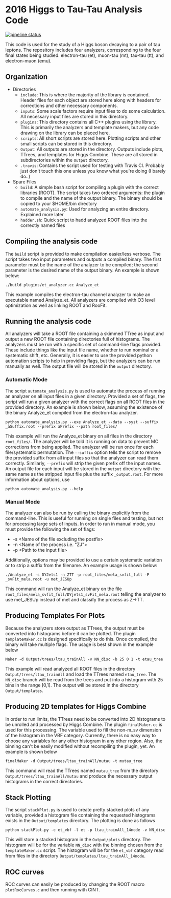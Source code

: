 # 2016 Higgs to Tau-Tau Analysis Code 

[![pipeline status](https://gitlab.cern.ch/KState-HEP-HTT/ltau_analyzers/badges/master/pipeline.svg)](https://gitlab.cern.ch/KState-HEP-HTT/ltau_analyzers/commits/master)

This code is used for the study of a Higgs boson decaying to a pair of tau leptons. The repository includes four analyzers, corresponding to the four final states being studied: electron-tau (et), muon-tau (mt), tau-tau (tt), and electron-muon (emu).

## Organization

- Directories
  - `include`: This is where the majority of the library is contained. Header files for each object are stored here along with headers for   corrections and other necessary components. 
  - `inputs`: Some scale factors require input files to do some calculation. All necessary input files are stored in this directory.
  - `plugins`: This directory contains all C++ plugins using the library. This is primarily the analyzers and template makers, but any code   drawing on the library can be placed here.
  - `scripts`: All short scripts are stored here. Plotting scripts and other small scripts can be stored in this directory.
  - `Output`: All outputs are stored in the directory. Outputs include plots, TTrees, and templates for Higgs Combine. These are all stored in subdirectories within the `Output` directory.
  - `.travis`: Contains the script used for testing with Travis CI. Probably just don't touch this one unless you know what you're doing (I barely do..)
- Spare Files
  - `build`: A simple bash script for compiling a plugin with the correct libraries (ROOT). The script takes two ordered arguments: the plugin to compile and the name of the output binary. The binary should be copied to your $HOME/bin directory
  - `automate_analysis.py`: Used for analyzing an entire directory. Explained more later
  - `hadder.sh`: Quick script to hadd analyzed ROOT files into the correctly named files

## Compiling the analysis code

The `build` script is provided to make compilation easier/less verbose. The script takes two input parameters and outputs a compiled binary. The first parameter must be the name of the analyzer to be compiled; the second parameter is the desired name of the output binary. An example is shown below:
```
./build plugins/et_analyzer.cc Analyze_et
```
This example compiles the electron-tau channel analyzer to make an executable named Analyze_et. All analyzers are compiled with O3 level optimization as well as linking ROOT and RooFit.

## Running the analysis code

All analyzers will take a ROOT file containing a skimmed TTree as input and output a new ROOT file containing directories full of histograms. The analyzers must be run with a specific set of command-line flags provided. These include things like the input file name, whether to run nominal or a systematic shift, etc. Generally, it is easier to use the provided python automation scripts to help in providing flags, but the analyzers can be run manually as well. The output file will be stored in the `output` directory.

### Automatic Mode

The script `automate_analysis.py` is used to automate the process of running an analyzer on all input files in a given directory. Provided a set of flags, the script will run a given analyzer with the correct flags on all ROOT files in the provided directory. An example is shown below, assuming the existence of the binary Analyze_et compiled from the electron-tau analyzer. 
```
python automate_analysis.py --exe Analyze_et --data --syst --suffix _aSuffix.root --prefix aPrefix --path root_files/
```

This example will run the Analyze_et binary on all files in the directory `root_files/`. The analyzer will be told it is running on data to prevent MC corrections from being applied. The analyzer will be run once for each file/systematic permutation. The `--suffix` option tells the script to remove the provided suffix from all input files so that the analyzer can read them correctly. Similarly, `--prefix` will strip the given prefix off the input names. An output file for each input will be stored in the `output` directory with the same name as the stripped input file plus the suffix `_output.root`. For more information about options, use

```
python automate_analysis.py --help
```

### Manual Mode

The analyzer can also be run by calling the binary explicitly from the command-line. This is useful for running on single files and testing, but not for processing large sets of inputs. In order to run in manual mode, you must provide the following the set of flags:
 - -s \<Name of the file excluding the postfix\>
 - -n \<Name of the process i.e. "ZJ"\>
 - -p \<Path to the input file\>

Additionally, options may be provided to use a certain systematic variation or to strip a suffix from the filename. An example usage is shown below:
```
./Analyze_et -s DYJets1 -n ZTT -p root_files/mela_svfit_full -P _svFit_mela.root -u met_JESUp
```

This command will run the Analyze_et binary on the file `root_files/mela_svfit_full/DYjets1_svFit_mela.root` telling the analyzer to use met_JESUp instead of met and classify the process as Z->TT.

## Producing Templates For Plots
Because the analyzers store output as TTrees, the output must be converted into histograms before it can be plotted. The plugin `templateMaker.cc` is designed specifically to do this. Once compiled, the binary will take multiple flags. The usage is best shown in the example below

```
Maker -d Output/trees/ltau_trainAll -v NN_disc -b 25 0 1 -t etau_tree
```

This example will read analyzed all ROOT files in the directory `Output/trees/ltau_trainAll` and load the TTrees named `etau_tree`. The `NN_disc` branch will be read from the trees and put into a histogram with 25 bins in the range [0,1]. The output will be stored in the directory `Output/templates`.

## Producing 2D templates for Higgs Combine
In order to run limits, the TTrees need to be converted into 2D histograms to be unrolled and processed by Higgs Combine. The plugin `finalMaker.cc` is used for this processing. The variable used to fill the non-m_sv dimension of the histogram in the VBF category. Currently, there is no easy way to choose any variables for any other histogram in any other region. Also, the binning can't be easily modified without recompiling the plugin, yet. An example is shown below

```
finalMaker -d Output/trees/ltau_trainAll/mutau -t mutau_tree
```

This command will read the TTrees named `mutau_tree` from the directory `Output/trees/ltau_trainAll/mutau` and produce the necessary output histograms in the correct directories.

## Stack Plotting
The script `stackPlot.py` is used to create pretty stacked plots of any variable, provided a histogram file containing the requested histograms exists in the `Output/templates` directory. The plotting is done as follows

```
python stackPlot.py -c et_vbf -l et -p ltau_trainAll_14node -v NN_disc 
```

This will store a stacked histogram in the `Output/plots` directory. The histogram will be for the variable `NN_disc` with the binning chosen from the `templateMaker.cc` script. The histogram will be for the `et_vbf` category read from files in the directory `Output/templates/ltau_trainAll_14node`.

## ROC curves
ROC curves can easily be produced by changing the ROOT macro `plotRocCurves.c` and then running with CINT. 

